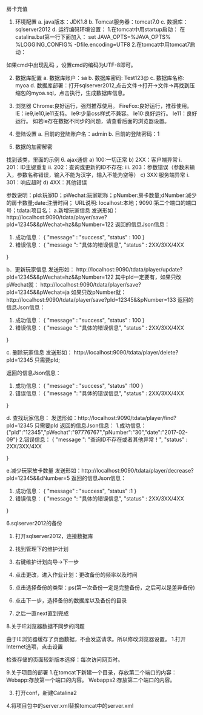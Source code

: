 房卡充值
1.	环境配置
a.	java版本：JDK1.8
b.	Tomcat服务器：tomcat7.0
c.	数据库：sqlserver2012
d.	运行编码环境设置：
1.在tomcat中用startup启动：
在catalina.bat第一行下面加入：
	set JAVA_OPTS=%JAVA_OPTS% %LOGGING_CONFIG% -Dfile.encoding=UTF8
2.在tomcat中用tomcat7启动：
	 
如果cmd中出现乱码 ，设置cmd的编码为UTF-8即可。

		
2.	数据库配置
	a. 数据库账户：sa
b. 数据库密码:  Test123@
c. 数据库名称:  myoa
d. 数据库部署：打开sqlserver2012,点击文件->打开->文件->再找到压缩包的myoa.sql，点击执行，生成数据库信息。

3.	浏览器
Chrome:良好运行，强烈推荐使用。
FireFox:良好运行，推荐使用。
IE：ie9,ie10,ie11支持。
Ie9:少量css样式不兼容。
Ie10:良好运行。
Ie11：良好运行。
如若ie存在数据不同步的问题，请查看后面的浏览器设置。


4.	登陆设置
a.	目前的登陆账户名：admin
b.	目前的登陆密码：1
5.	数据的加密解密
 
找到该类，里面的示例
6.	ajax通信
a)	100:一切正常
b)	2XX：客户端异常
i.	201：ID主键重复
ii.	202：查询或更新的ID不存在:
iii.	203：参数错误（参数未输入，参数名称错误，输入不能为汉字，输入不能为空等）
c)	3XX:服务端异常
i.	301：响应超时
d)	4XX：其他错误

参数说明：pId:玩家ID；pWechat:玩家昵称；pNumber:房卡数量;dNumber:减少的房卡数量;date:注册时间；
URL说明:
localhost:本地；9090:第二个端口的端口号；tdata:项目名；
a.新增玩家信息
发送形如：http://localhost:9090/tdata/player/save?pId=12345&&pWechat=hz&&pNumber=122
返回的信息Json信息：
1.	成功信息：
	{
  "message" : "success",
  "status" : 100
}
2.	错误信息：
{
		"message ": "具体的错误信息",
		"status" : 2XX/3XX/4XX

}
	

b．更新玩家信息
发送形如：
		http://localhost:9090/tdata/player/update?pId=12345&&pWechat=hz&&pNumber=122
其中pId一定要有，如果只改pWechat就：
		http://localhost:9090/tdata/player/save?pId=12345&&pWechat=ja
如果只改pNumber就：
		http://localhost:9090/tdata/player/save?pId=12345&&pNumber=133
返回的信息Json信息：
1.	成功信息：
	{
  "message" : "success",
  "status" : 100
}
2.	错误信息：
{
		"message ": "具体的错误信息",
		"status" : 2XX/3XX/4XX

}

c.	删除玩家信息
发送形如：
	http://localhost:9090/tdata/player/delete?pId=12345
只需要pId;

返回的信息Json信息：
1.	成功信息：
	{
  "message" : "success",
  "status" :100
}
2.	错误信息：
{
		"message ": "具体的错误信息",
		"status" : 2XX/3XX/4XX

}

d.	查找玩家信息：
发送形如：http://localhost:9090/tdata/player/find?pId=12345
只需要pId
返回的信息Json信息：
1.成功信息：
{"pId":"12345","pWechat":"97776767","pNumber":"30","date":"2017-02-09"}
2.错误信息：
{
		"message ": "查询ID不存在或者其他异常！",
		"status" : 2XX/3XX/4XX

}
	

e.减少玩家放卡数量
发送形如：http://localhost:9090/tdata/player/decrease?pId=12345&&dNumber=5
返回的信息Json信息：

1.	成功信息：
	{
  "message" : "success",
  "status" :1
}
2.	错误信息：
{
		"message ": "具体的错误信息",
		"status" : 2XX/3XX/4XX

}


6.sqlserver2012的备份
1.	打开sqlserver2012，连接数据库
2.	找到管理下的维护计划
 
3.	右键维护计划向导->下一步
 
4.	点击更改，进入作业计划：更改备份的频率以及时间
 
5.	点击选择备份的类型：ps(第一次备份一定是完整备份，之后可以是差异备份)
 
6.	点击下一步，选择备份的数据库以及备份的目录
 
7.	之后一直next直到完成

8.关于IE浏览器数据不同步的问题

由于IE浏览器缓存了页面数据，不会发送请求。所以修改浏览器设置。
1.打开Internet选项，点击设置
 
检查存储的页面较新版本选择：每次访问网页时。



 
9.关于项目的部署
1.在tomcat下新建一个目录，存放第二个端口的内容：
Webapp:存放第一个端口的内容。
Webapps2:存放第二个端口的内容。
 
3.	打开conf，新建Catalina2
 
4.将项目包中的server.xml替换tomcat中的server.xml
 
	
			
		
